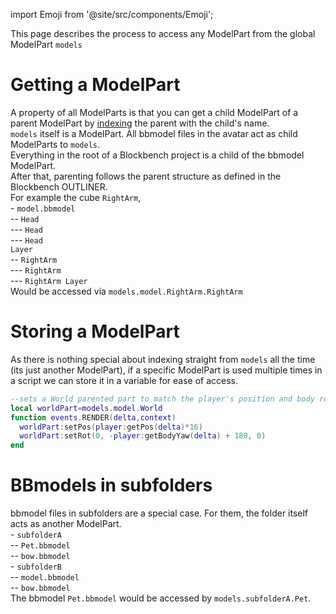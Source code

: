 import Emoji from '@site/src/components/Emoji';

This page describes the process to access any ModelPart from the global ModelPart <code>models</code>

# Getting a ModelPart
A property of all ModelParts is that you can get a child ModelPart of a parent ModelPart by [indexing](../tutorials/Tables#generic-indexing) the parent with the child's name.<br/>
<code>models</code> itself is a ModelPart. All bbmodel files in the avatar act as child ModelParts to <code>models</code>.<br/>
Everything in the root of a Blockbench project is a child of the bbmodel ModelPart.<br/>
After that, parenting follows the parent structure as defined in the  Blockbench OUTLINER.<br/>
For example the cube <Emoji icon="blockbench/cube"/> <code>RightArm</code>,<br/>
\-<Emoji icon="file/bbmodel"/> <code>model.bbmodel</code><br/>
\-- <Emoji icon="blockbench/group"/> <code>Head</code><br/>
\--- <Emoji icon="blockbench/cube"/> <code>Head</code><br/>
\--- <Emoji icon="blockbench/cube"/> <code>Head Layer</code><br/>
\-- <Emoji icon="blockbench/group"/> <code>RightArm</code><br/>
\--- <Emoji icon="blockbench/cube"/> <code>RightArm</code><br/>
\--- <Emoji icon="blockbench/cube"/> <code>RightArm Layer</code><br/>
Would be accessed via <code>models.model.RightArm.RightArm</code>

# Storing a ModelPart
As there is nothing special about indexing straight from <code>models</code> all the time (its just another ModelPart), if a specific ModelPart is used multiple times in a script we can store it in a variable for ease of access.
```lua
--sets a World parented part to match the player's position and body rotation
local worldPart=models.model.World
function events.RENDER(delta,context)
  worldPart:setPos(player:getPos(delta)*16)
  worldPart:setRot(0, -player:getBodyYaw(delta) + 180, 0)
end
```

# BBmodels in subfolders
bbmodel files in subfolders are a special case. For them, the folder itself acts as another ModelPart.<br/>
\- <Emoji icon="file/folder"/> <code>subfolderA</code><br/>
\-- <Emoji icon="file/bbmodel"/> <code>Pet.bbmodel</code><br/>
\-- <Emoji icon="file/bbmodel"/> <code>bow.bbmodel</code><br/>
\- <Emoji icon="file/folder"/> <code>subfolderB</code><br/>
\-- <Emoji icon="file/bbmodel"/> <code>model.bbmodel</code><br/>
\-- <Emoji icon="file/bbmodel"/> <code>bow.bbmodel</code><br/>
The bbmodel <Emoji icon="file/bbmodel"/> <code>Pet.bbmodel</code> would be accessed by <code>models.subfolderA.Pet</code>.<br/>